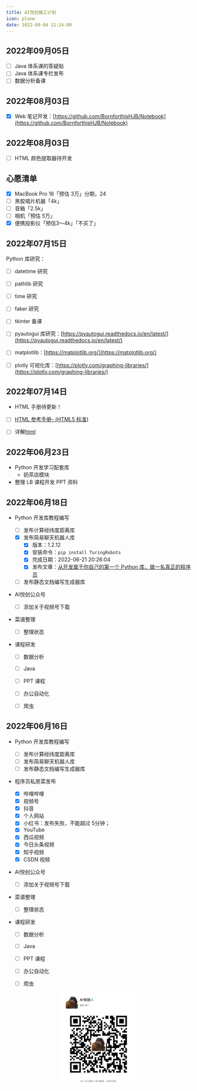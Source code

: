 ```yaml
---
title: AI悦创施工计划
icon: plane
date: 2022-09-04 12:24:00
---
```


## 2022年09月05日

- [ ] Java 体系课的答疑贴
- [ ] Java 体系课专栏发布
- [ ] 数据分析备课

## 2022年08月03日

- [x] Web 笔记开发：[https://github.com/BornforthisHJB/Notebook](https://github.com/BornforthisHJB/Notebook)



## 2022年08月03日

- [ ] HTML 颜色提取器待开发



## 心愿清单

- [x] MacBook Pro 16「预估 3万」分期，24
- [ ] 黑胶唱片机器「4k」
- [ ] 音箱「2.5k」
- [ ] 相机「预估 5万」
- [x] 便携投影仪「预估3～4k」「不买了」

## 2022年07月15日

Python 库研究：

- [ ] datetime 研究
- [ ] pathlib 研究
- [ ] time 研究
- [ ] faker 研究
- [ ] tkinter 备课
- [ ] pyautogui 库研究：[https://pyautogui.readthedocs.io/en/latest/](https://pyautogui.readthedocs.io/en/latest/)
- [ ] matplotlib：[https://matplotlib.org/](https://matplotlib.org/)
- [ ] plotly 可视化库：[https://plotly.com/graphing-libraries/](https://plotly.com/graphing-libraries/)



## 2022年07月14日

- HTML 手册待更新！
- [ ] [HTML 参考手册- (HTML5 标准)](./posts/html/01.html)
- [ ] 详解[html](./posts/html/01.md)



## 2022年06月23日

- Python 开发学习配套库
    - 奶茶店模块
- 整理 LB 课程开发 PPT 资料



## 2022年06月18日

- Python 开发库教程编写
    - [ ] 发布计算经纬度距离库
    - [x] 发布简易聊天机器人库
        - [x] 版本：1.2.12
        - [x] 安装命令：`pip install TuringRobots` 
        - [x] 完成日期：2022-06-21 20:26:04
        - [x] 发布文章：[从开发属于你自己的第一个 Python 库，做一名真正的程序员](/posts/18.md)
    - [ ] 发布静态文档编写生成器库
- AI悦创公众号
    - [ ] 添加关于视频号下载
    
- 菜谱整理
  
  - [ ] 整理状态
  
- 课程研发
  
  - [ ] 数据分析
  - [ ] Java
  - [ ] PPT 课程
  - [ ] 办公自动化
  - [ ] 爬虫


## 2022年06月16日

- Python 开发库教程编写
    - [ ] 发布计算经纬度距离库
    - [ ] 发布简易聊天机器人库
    - [ ] 发布静态文档编写生成器库
    
- 程序员私房菜发布
    - [x] 哔哩哔哩
    - [x] 视频号
    - [x] 抖音
    - [x] 个人网站
    - [x] 小红书：发布失败，不能超过 5分钟；
    - [x] YouTube
    - [x] 西瓜视频
    - [x] 今日头条视频
    - [x] 知乎视频
    - [x] CSDN 视频
    
- AI悦创公众号
    - [ ] 添加关于视频号下载
    
- 菜谱整理
  
  - [ ] 整理状态
  
- 课程研发
  
  - [ ] 数据分析
  - [ ] Java
  - [ ] PPT 课程
  - [ ] 办公自动化
  - [ ] 爬虫
  
    

<div align=center><img src="/ewm/Jiabcdefh.jpg" alt="微信号：Jiabcdefh" style="zoom:25%;" /></div>